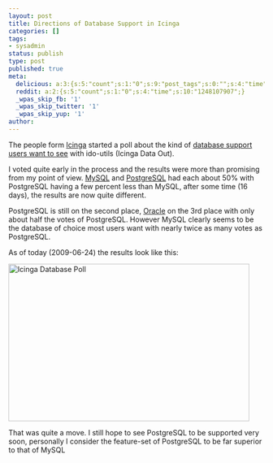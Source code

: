 ```yaml
---
layout: post
title: Directions of Database Support in Icinga
categories: []
tags:
- sysadmin
status: publish
type: post
published: true
meta:
  delicious: a:3:{s:5:"count";s:1:"0";s:9:"post_tags";s:0:"";s:4:"time";s:10:"1248107907";}
  reddit: a:2:{s:5:"count";s:1:"0";s:4:"time";s:10:"1248107907";}
  _wpas_skip_fb: '1'
  _wpas_skip_twitter: '1'
  _wpas_skip_yup: '1'
author: 
---
```

The people form <a href="http://www.icinga.org">Icinga</a> started a poll about the kind of <a href="http://www.icinga.org/2009/06/08/vote-for-your-favorite-database/">database support users want to see</a> with ido-utils (Icinga Data Out).

I voted quite early in the process and the results were more than promising from my point of view. <a href="http://www.mysql.com">MySQL</a> and <a href="http://www.postgresql.org">PostgreSQL</a> had each about 50% with PostgreSQL having a few percent less than MySQL, after some time (16 days), the results are now quite different.

PostgreSQL is still on the second place, <a href="http://www.oracle.com">Oracle</a> on the 3rd place with only about half the votes of PostgreSQL. However MySQL clearly seems to be the database of choice most users want with nearly twice as many votes as PostgreSQL.

As of today (2009-06-24) the results look like this:

<a href="http://www.icinga.org/2009/06/08/vote-for-your-favorite-database/"><img class="size-full wp-image-151" title="icinga_db_poll" src="http://serverhorror.files.wordpress.com/2009/06/icinga_db_poll.png" alt="Icinga Database Poll" width="474" height="310" /></a>

That was quite a move. I still hope to see PostgreSQL to be supported very soon, personally I consider the feature-set of PostgreSQL to be far superior to that of MySQL
